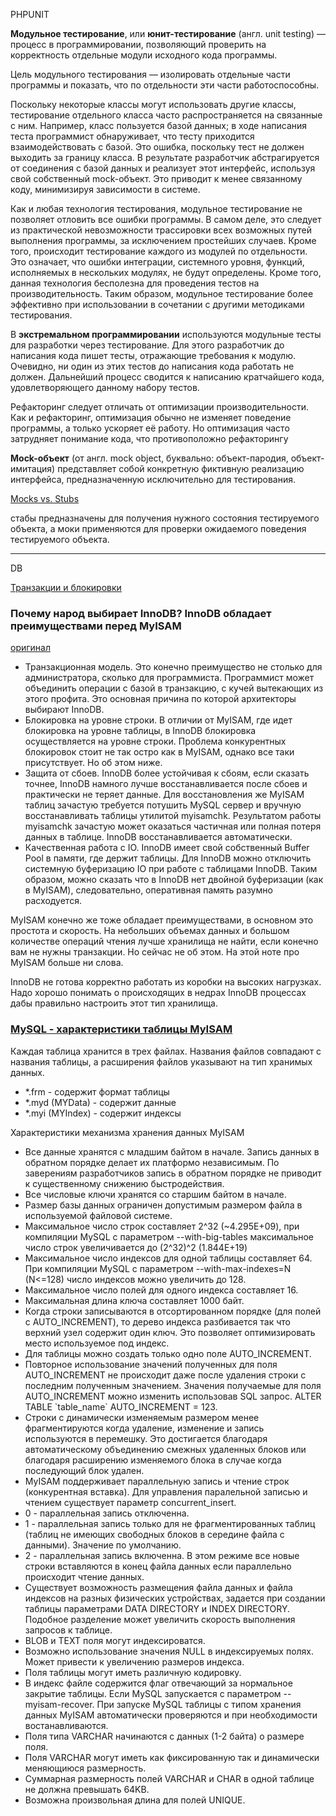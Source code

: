 PHPUNIT

<strong>Модульное тестирование</strong>, или <strong>юнит-тестирование</strong> (англ. unit testing) — процесс в программировании, позволяющий проверить на корректность отдельные модули исходного кода программы.
<p>Цель модульного тестирования — изолировать отдельные части программы и показать, что по отдельности эти части работоспособны.</p>
<p>Поскольку некоторые классы могут использовать другие классы, тестирование отдельного класса часто распространяется на связанные с ним. Например, класс пользуется базой данных; в ходе написания теста программист обнаруживает, что тесту приходится взаимодействовать с базой. Это ошибка, поскольку тест не должен выходить за границу класса. В результате разработчик абстрагируется от соединения с базой данных и реализует этот интерфейс, используя свой собственный mock-объект. Это приводит к менее связанному коду, минимизируя зависимости в системе.</p>
<p>Как и любая технология тестирования, модульное тестирование не позволяет отловить все ошибки программы. В самом деле, это следует из практической невозможности трассировки всех возможных путей выполнения программы, за исключением простейших случаев. Кроме того, происходит тестирование каждого из модулей по отдельности. Это означает, что ошибки интеграции, системного уровня, функций, исполняемых в нескольких модулях, не будут определены. Кроме того, данная технология бесполезна для проведения тестов на производительность. Таким образом, модульное тестирование более эффективно при использовании в сочетании с другими методиками тестирования.</p>
<p>В <strong>экстремальном программировании</strong> используются модульные тесты для разработки через тестирование. Для этого разработчик до написания кода пишет тесты, отражающие требования к модулю. Очевидно, ни один из этих тестов до написания кода работать не должен. Дальнейший процесс сводится к написанию кратчайшего кода, удовлетворяющего данному набору тестов.</p>
<p>Рефакторинг следует отличать от оптимизации производительности. Как и рефакторинг, оптимизация обычно не изменяет поведение программы, а только ускоряет её работу. Но оптимизация часто затрудняет понимание кода, что противоположно рефакторингу</p>
<p><strong>Mock-объект</strong> (от англ. mock object, буквально: объект-пародия, объект-имитация) представляет собой конкретную фиктивную реализацию интерфейса, предназначенную исключительно для тестирования.</p>
<a href="http://maxshulga-ru.blogspot.ru/2012/03/mock-vs-stub.html">Mocks vs. Stubs</a>
<p>стабы предназначены для получения нужного состояния тестируемого объекта, а моки применяются для проверки ожидаемого поведения тестируемого объекта.</p>
<hr/>
DB

<a href="http://datasql.ru/basesql/16.htm">Транзакции и блокировки</a>
<h3>Почему народ выбирает InnoDB? InnoDB обладает преимуществами перед MyISAM</h3>
<a href="http://www.pentarh.com/wp/2011/03/02/mysql-innodb-highload-optimization/">оригинал</a>
<ul>
  <li>Транзакционная модель. Это конечно преимущество не столько для администратора, сколько для программиста.       Программист может объединить операции с базой в транзакцию, с кучей вытекающих из этого профита. Это основная причина по которой архитекторы выбирают InnoDB.</li>
  <li>Блокировка на уровне строки. В отличии от MyISAM, где идет блокировка на уровне таблицы, в InnoDB блокировка осуществляется на уровне строки. Проблема конкурентных блокировок стоит не так остро как в MyISAM, однако все таки присутствует. Но об этом ниже.</li>
  <li>Защита от сбоев. InnoDB более устойчивая к сбоям, если сказать точнее, InnoDB намного лучше восстанавливается после сбоев и практически не теряет данные. Для восстановления же MyISAM таблиц зачастую требуется потушить MySQL сервер и вручную восстанавливать таблицы утилитой myisamchk. Результатом работы myisamchk зачастую может оказаться частичная или полная потеря данных в таблице. InnoDB восстанавливается автоматически.</li>
  <li>Качественная работа с IO. InnoDB имеет свой собственный Buffer Pool в памяти, где держит таблицы. Для InnoDB можно отключить системную буферизацию IO при работе с таблицами InnoDB. Таким образом, можно сказать что в InnoDB нет двойной буферизации (как в MyISAM), следовательно, оперативная память разумно расходуется.</li>
</ul>
<p>MyISAM конечно же тоже обладает преимуществами, в основном это простота и скорость. На небольших объемах данных и большом количестве операций чтения лучше хранилища не найти, если конечно вам не нужны транзакции. Но сейчас не об этом. На этой ноте про MyISAM больше ни слова.</p>

<p>InnoDB не готова корректно работать из коробки на высоких нагрузках. Надо хорошо понимать о происходящих в недрах InnoDB процессах дабы правильно настроить этот тип хранилища.</p>

<h3><a href="http://www.jeo.ru/mysql-harakteristiki-tablitsyi-myisam.html">MySQL - характеристики таблицы MyISAM</a></h3>
Каждая таблица хранится в трех файлах. Названия файлов совпадают с названия таблицы, а расширения файлов указывают на тип хранимых данных.
<ul>
<li>*.frm - содержит формат таблицы</li>
<li>*.myd (MYData) - содержит данные</li>
<li>*.myi (MYIndex) - содержит индексы</li>
</ul>
Характеристики механизма хранения данных MyISAM
<ul>
<li>Все данные хранятся с младшим байтом в начале. Запись данных в обратном порядке делает их платформо независимым. По заверениям разработчиков запись в обратном порядке не приводит к существенному снижению быстродействия.</li>
<li>Все числовые ключи хранятся со старшим байтом в начале.</li>
<li>Размер базы данных ограничен допустимым размером файла в используемой файловой системе.</li>
<li>Максимальное число строк составляет 2^32 (~4.295E+09), при компиляции MySQL с параметром --with-big-tables максимальное число строк увеличивается до (2^32)^2 (1.844E+19)</li>
<li>Максимальное число индексов для одной таблицы составляет 64. При компиляции MySQL с параметром --with-max-indexes=N (N&lt;=128) число индексов можно увеличить до 128.</li>
<li>Максимальное число полей для одного индекса составляет 16.</li>
<li>Максимальная длина ключа составляет 1000 байт.</li>
<li>Когда строки записываются в отсортированном порядке (для полей с AUTO_INCREMENT), то дерево индекса разбивается так что верхний узел содержит один ключ. Это позволяет оптимизировать место используемое под индекс.</li><li>Для таблицы можно создать только одно поле AUTO_INCREMENT.</li>
<li>Повторное использование значений полученных для поля AUTO_INCREMENT не происходит даже после удаления строки с последним полученным значением. Значения получаемые для поля AUTO_INCREMENT можно изменить использовав SQL запрос. ALTER TABLE `table_name` AUTO_INCREMENT = 123.</li><li>Строки с динамически изменяемым размером менее фрагментируются когда удаление, изменение и запись используются в перемешку. Это достигается благодаря автоматическому объединению смежных удаленных блоков или благодаря расширению изменяемого блока в случае когда последующий блок удален.</li><li>MyISAM поддерживает параллельную запись и чтение строк (конкурентная вставка). Для управления паралельной записью и чтением существует параметр concurrent_insert.</li>
<li>0 - параллельная запись отключенна.</li>
<li>1 - параллельная запись только для не фрагментированных таблиц (таблиц не имеющих свободных блоков в середине файла с данными). Значение по умолчанию.</li>
<li>2 - параллельная запись включенна. В этом режиме все новые строки вставляются в конец файла данных если параллельно происходит чтение данных.</li>
<li>Существует возможность размещения файла данных и файла индексов на разных физических устройствах, задается при создании таблицы параметрами DATA DIRECTORY и INDEX DIRECTORY. Подобное разделение может увеличить скорость выполнения запросов к таблице.</li>
<li>BLOB и TEXT поля могут индексироватся.</li>
<li>Возможно использование значения NULL в индексируемых полях. Может привести к увеличению размеров индекса.</li>
<li>Поля таблицы могут иметь различную кодировку.</li>
<li>В индекс файле содержится флаг отвечающий за нормальное закрытие таблицы. Если MySQL запускается с параметром --myisam-recover. При запуске MySQL таблицы с типом хранения данных MyISAM автоматически проверяются и при необходимости востанавливаются.</li>
<li>Поля типа VARCHAR начинаются с данных (1-2 байта) о размере поля.</li>
<li>Поля VARCHAR могут иметь как фиксированную так и динамически меняющиюся размерность.</li>
<li>Суммарная размерность полей VARCHAR и CHAR в одной таблице не должна превышать 64KB.</li>
<li>Возможна произвольная длина для полей UNIQUE. </li>
</ul>
